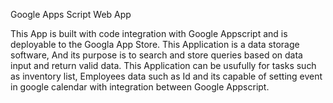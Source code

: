 Google Apps Script Web App

This App is built with code integration with Google Appscript and is deployable to the Googla App Store.
This Application is a data storage software, And its purpose is to search and store queries based on data input and return valid data. This Application can be usufully for tasks such as inventory list, Employees data such as Id and its capable of setting event in google calendar with integration between Google Appscript. 

